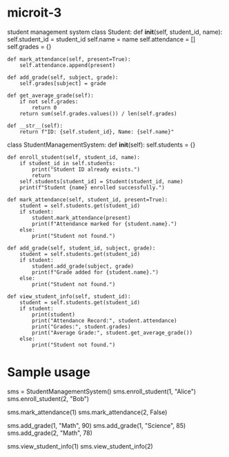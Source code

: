 # microit-3
student management system
class Student:
    def __init__(self, student_id, name):
        self.student_id = student_id
        self.name = name
        self.attendance = []
        self.grades = {}

    def mark_attendance(self, present=True):
        self.attendance.append(present)

    def add_grade(self, subject, grade):
        self.grades[subject] = grade

    def get_average_grade(self):
        if not self.grades:
            return 0
        return sum(self.grades.values()) / len(self.grades)

    def __str__(self):
        return f"ID: {self.student_id}, Name: {self.name}"


class StudentManagementSystem:
    def __init__(self):
        self.students = {}

    def enroll_student(self, student_id, name):
        if student_id in self.students:
            print("Student ID already exists.")
            return
        self.students[student_id] = Student(student_id, name)
        print(f"Student {name} enrolled successfully.")

    def mark_attendance(self, student_id, present=True):
        student = self.students.get(student_id)
        if student:
            student.mark_attendance(present)
            print(f"Attendance marked for {student.name}.")
        else:
            print("Student not found.")

    def add_grade(self, student_id, subject, grade):
        student = self.students.get(student_id)
        if student:
            student.add_grade(subject, grade)
            print(f"Grade added for {student.name}.")
        else:
            print("Student not found.")

    def view_student_info(self, student_id):
        student = self.students.get(student_id)
        if student:
            print(student)
            print("Attendance Record:", student.attendance)
            print("Grades:", student.grades)
            print("Average Grade:", student.get_average_grade())
        else:
            print("Student not found.")


# Sample usage
sms = StudentManagementSystem()
sms.enroll_student(1, "Alice")
sms.enroll_student(2, "Bob")

sms.mark_attendance(1)
sms.mark_attendance(2, False)

sms.add_grade(1, "Math", 90)
sms.add_grade(1, "Science", 85)
sms.add_grade(2, "Math", 78)

sms.view_student_info(1)
sms.view_student_info(2)
